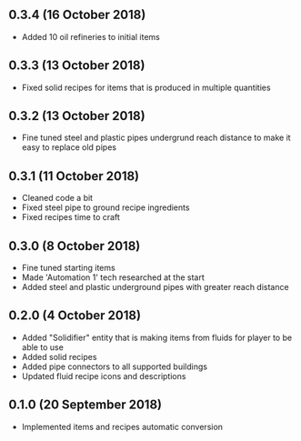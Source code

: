 ## 0.3.4 (16 October 2018)

* Added 10 oil refineries to initial items

## 0.3.3 (13 October 2018)

* Fixed solid recipes for items that is produced in multiple quantities

## 0.3.2 (13 October 2018)

* Fine tuned steel and plastic pipes undergrund reach distance to make it easy to replace old pipes

## 0.3.1 (11 October 2018)

* Cleaned code a bit
* Fixed steel pipe to ground recipe ingredients
* Fixed recipes time to craft

## 0.3.0 (8 October 2018)

* Fine tuned starting items
* Made 'Automation 1' tech researched at the start
* Added steel and plastic underground pipes with greater reach distance


## 0.2.0 (4 October 2018)

* Added "Solidifier" entity that is making items from fluids for player to be able to use
* Added solid recipes
* Added pipe connectors to all supported buildings
* Updated fluid recipe icons and descriptions

## 0.1.0 (20 September 2018)

* Implemented items and recipes automatic conversion